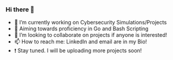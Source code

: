 ### Hi there 👋
- 🔭 I’m currently working on Cybersecurity Simulations/Projects
- 🌱 Aiming towards proficiency in Go and Bash Scripting
- 👯 I’m looking to collaborate on projects if anyone is interested!
- 📫 How to reach me: LinkedIn and email are in my Bio!
- ❗ Stay tuned. I will be uploading more projects soon!
<!--
**KCE14/KCE14** is a ✨ _special_ ✨ repository because its `README.md` (this file) appears on your GitHub profile.

Here are some ideas to get you started:

- 🔭 I’m currently working on ...
- 🌱 I’m currently learning ...
- 👯 I’m looking to collaborate on ...
- 🤔 I’m looking for help with ...
- 💬 Ask me about ...
- 📫 How to reach me: ...
- 😄 Pronouns: ...
- ⚡ Fun fact: ...
-->
